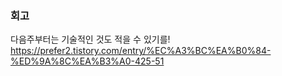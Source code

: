 ### 회고
다음주부터는 기술적인 것도 적을 수 있기를!
https://prefer2.tistory.com/entry/%EC%A3%BC%EA%B0%84-%ED%9A%8C%EA%B3%A0-425-51
